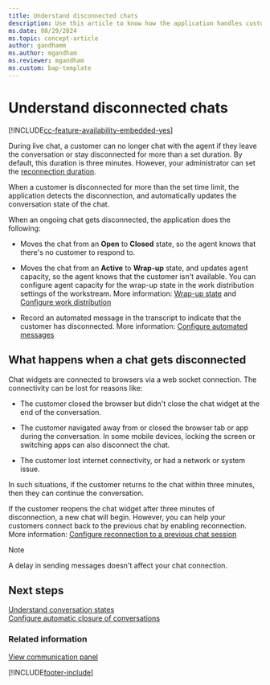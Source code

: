 ```yaml
---
title: Understand disconnected chats
description: Use this article to know how the application handles customer disconnection during live chat.
ms.date: 08/29/2024
ms.topic: concept-article
author: gandhamm
ms.author: mgandham
ms.reviewer: mgandham
ms.custom: bap-template
---
```


# Understand disconnected chats

[!INCLUDE[cc-feature-availability-embedded-yes](../../includes/cc-feature-availability-embedded-yes.md)]


During live chat, a customer can no longer chat with the agent if they leave the conversation or stay disconnected for more than a set duration. By default, this duration is three minutes. However, your administrator can set the [reconnection duration](../administer/configure-reconnect-chat.md). 

 When a customer is disconnected for more than the set time limit, the application detects the disconnection, and automatically updates the conversation state of the chat.

When an ongoing chat gets disconnected, the application does the following: 

- Moves the chat from an **Open** to **Closed** state, so the agent knows that there's no customer to respond to.

- Moves the chat from an **Active** to **Wrap-up** state, and updates agent capacity, so the agent knows that the customer isn't available. You can configure agent capacity for the wrap-up state in the work distribution settings of the workstream. More information: [Wrap-up state](oc-conversation-state.md#wrap-up) and [Configure work distribution](../administer/create-workstreams.md#configure-work-distribution)

- Record an automated message in the transcript to indicate that the customer has disconnected. More information: [Configure automated messages](../administer/configure-automated-message.md#preconfigured-automated-message-triggers)

## What happens when a chat gets disconnected

Chat widgets are connected to browsers via a web socket connection. The connectivity can be lost for reasons like:

- The customer closed the browser but didn't close the chat widget at the end of the conversation.

- The customer navigated away from or closed the browser tab or app during the conversation. In some mobile devices, locking the screen or switching apps can also disconnect the chat.

- The customer lost internet connectivity, or had a network or system issue.

In such situations, if the customer returns to the chat within three minutes, then they can continue the conversation. 

If the customer reopens the chat widget after three minutes of disconnection, a new chat will begin. However, you can help your customers connect back to the previous chat by enabling reconnection. More information: [Configure reconnection to a previous chat session](../administer/configure-reconnect-chat.md)


>[!NOTE]
> A delay in sending messages doesn't affect your chat connection.

## Next steps

[Understand conversation states](oc-conversation-state.md)  
[Configure automatic closure of conversations](../develop/auto-close-conversation.md) 

### Related information

[View communication panel](oc-conversation-control.md)  
 

[!INCLUDE[footer-include](../../includes/footer-banner.md)]
